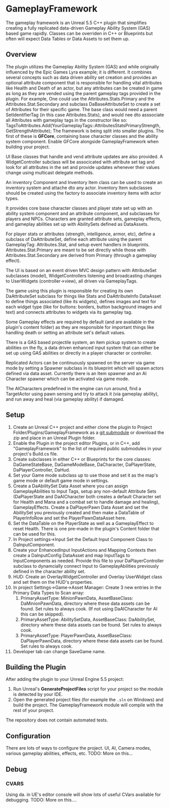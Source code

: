 # GameplayFramework

The gameplay framework is an Unreal 5.5 C++ plugin that simplifies creating a fully replicated data-driven Gameplay Ability System (GAS) based game rapidly. Classes can be overriden in C++ or Blueprints but often will expect Data Tables or Data Assets to set them up.

## Overview

The plugin utilizes the Gameplay Ability System (GAS) and while originally influenced by the Epic Games Lyra example; it is different. It combines several concepts such as data driven ability set creation and provides an optional attribute component that is responsible for handling vital attributes like Health and Death of an actor, but any attributes can be created in game as long as they are vended using the parent gameplay tags provided in the plugin. For example, One could use the Attributes.Stats.Primary and the Attributes.Stat.Secondary and subclass DaBaseAttributeSet to create a set of Attributes for their specific game. The base class would need a parent SetIdentifierTag (in this case Attributes.Stats), and would nee dto asssociate all Attributes with gameplay tags in the constructor like so: TagsToAttributes.Add(YourGameplayTags::AttributesStatsPrimaryStrength, GetStrengthAttribute);
The framework is being split into smaller plugins. The first of these is **GFCore**, containing base character classes and the ability system component. Enable GFCore alongside GameplayFramework when building your project.


UI Base classes that handle and vend attribute updates are also provided. A WidgetController subclass will be associcated with attribute set tag and look for all attributes in the set and provide updates whenever their values change using multicast delegate methods. 

An inventory Component and Inventory Item class can be used to create an inventory system and attache dto any actor. Inventory Item subclasses should be created using the factory to associate inventory items with actor types. 

It provides core base character classes and player state set up with an ability system component and an attribute component, and subclasses for players and NPCs. Characters are granted attribute sets, gameplay effects, and gameplay abilities set up with AbilitySets defined as DataAssets. 

For player stats or attributes (strength, intelligence, armor, etc), define a subclass of DaAttributeSet, define each attribute using the parent GameplayTag: Attributes.Stat, and setup event handlers in blueprints. Attributes.Stat.Primary are meant to be set directly while those with Attributes.Stat.Secondary are derived from Primary (through a gameplay effect).

The UI is based on an event driven MVC design pattern with AttributeSet subclasses (model), WidgetControllers listening and broadcasting changes to UserWidgets (controller->view), all driven via GameplayTags. 

The game using this plugin is responsible for creating its own DaAttributeSet subclass for things like Stats and DaAttributeInfo DataAsset to define things associated (like its widgets), defines images and text for each widget type (like for buttons: borders, button background images and text) and connects attributes to widgets via its gameplay tag.  

Some Gameplay effects are required by default (and are available in the plugin's content folder) as they are responsible for important things like handling death or setting an attribute set's default values. 

There is a GAS based projectile system, an item pickup system to create abilities on the fly, a data driven enhanced input system that can either be set up using GAS abilities or directly in a player character or controller.

Replicated Actors can be continuously spawned on the server via game mode by setting a Spawner subclass in its blueprint which will spawn actors defined via data asset. Currently there is an Item spawner and an AI Character spawner which can be activated via game mode.

The AICharacters predefined in the engine can run around, find a TargetActor using pawn sensing and try to attack it (via gameplay ability), and run away and heal (via gameplay ability) if damaged. 

## Setup

1. Create an Unreal C++ project and either clone the plugin to Project Folder/Plugins/GameplayFramework as a [git submodule](https://git-scm.com/book/en/v2/Git-Tools-Submodules) or download the zip and place in an Unreal Plugin folder.
2. Enable the Plugin in the project editor Plugins, or in C++, add "GameplayFramework" to the list of required public submodules in your project's Build.cs file. 
3. Create subclasses in either C++ or Blueprints for the core classes: DaGameStateBase, DaGameModeBase, DaCharacter, DaPlayerState, DaPlayerController, DaHud.
4. Set your Game mode subclass up to use those and set it as the map's game mode or default game mode in settings.
5. Create a DaAbilitySet Data Asset where you can assign GameplayAbilities to Input Tags, setup any non-default Attribute Sets (DaPlayerState and DaAICharacter both creates a default Character set for Health and Mana and a combat set to handle damage and healing), GameplayEffects. Create a DaPlayerPawn Data Asset and set the AbilitySet you previously created and then make a DataTable of PlayerInfoRow and set the PlayerPawnDataAsset here.
6. Set the DataTable on the PlayerState as well as a GameplayEffect to reset Health. There is one pre-made in the plugin's Content folder that can be used for this.
7. In Project settings->Input Set the Default Input Component Class to DaInputComponent.
8. Create your EnhancedInput InputActions and Mapping Contexts then create a DaInputConfig DataAsset and map InputTags to InputComponents as needed. Provide this file to your DaPlayerController subclass to dynamcially connect Input to GameplayAbilities previously defined in the character ability set.
9. HUD: Create an OverlayWidgetController and Overlay UserWidget class and set them on the HUD's properties. 
10. In project Settings->Game->Asset Manager: Create 3 new entries in the Primary Data Types to Scan array:
    1. PrimaryAssetType: MinionPawnData, AssetBaseClass: DaMinionPawnData, directory where these data assets can be found. Set rules to always cook. (If not using DaAICharacter for AI this can be skipped).
    2. PrimaryAssetType: AbilitySetData, AssetBaseClass: DaAbilitySet, directory where these data assets can be found. Set rules to always cook.
    3. PrimaryAssetType: PlayerPawnData, AssetBaseClass: DaPlayerPawnData, directory where these data assets can be found. Set rules to always cook.
11. Developer tab can change SaveGame name.

## Building the Plugin

After adding the plugin to your Unreal Engine 5.5 project:

1. Run Unreal's **GenerateProjectFiles** script for your project so the module is detected by your IDE.
2. Open the generated project files (for example the `.sln` on Windows) and build the project. The GameplayFramework module will compile with the rest of your project.

The repository does not contain automated tests.

## Configuration

There are lots of ways to configure the project. UI, AI, Camera modes, various gameplay abilities, effects, etc. 
TODO: More on this...

## Debug 

### CVARS
Using da. in UE's editor console will show lots of useful CVars available for debugging.
TODO: More on this....

